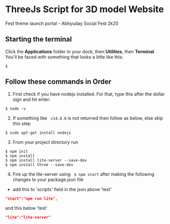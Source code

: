 ThreeJs Script for 3D model Website
===================================
Fest theme launch portal - Abhyuday Social Fest 2k20

Starting the terminal
---------------------

Click the **Applications** folder in your dock, then **Utilities**, then **Terminal**. You'll be faced with something that looks a little like this:

```
$
```

Follow these commands in Order
------------------------------

1. First check if you have nodejs installed. For that, type this after the dollar sign and hit enter:

```
$ node -v
```
2. If something like ``` v14.8.0``` is not returned then follow as below, else skip this step

```
$ sudo apt-get install nodejs
```

3. From your project directory run

```
$ npm init
$ npm install 
$ npm install lite-server --save-dev
$ npm install three --save-dev
```

4. Fire up the lite-server using ``` $ npm start``` after making the following changes to your package.json file
* add this to 'scripts' field in the json above 'test' 
``` json
"start":"npm run lite",
```
and this below 'test'
```json
"lite":"lite-server"
```



